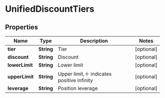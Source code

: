 

# UnifiedDiscountTiers

## Properties

Name | Type | Description | Notes
------------ | ------------- | ------------- | -------------
**tier** | **String** | Tier |  [optional]
**discount** | **String** | Discount |  [optional]
**lowerLimit** | **String** | Lower limit |  [optional]
**upperLimit** | **String** | Upper limit,＋ indicates positive infinity |  [optional]
**leverage** | **String** | Position leverage |  [optional]



